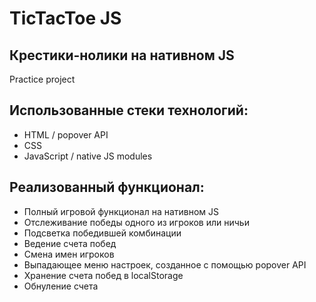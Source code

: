 # TicTacToe JS
## Крестики-нолики на нативном JS
Practice project

## Использованные стеки технологий:

- HTML / popover API
- CSS
- JavaScript / native JS modules

## Реализованный функционал:

- Полный игровой функционал на нативном JS
- Отслеживание победы одного из игроков или ничьи
- Подсветка победившей комбинации
- Ведение счета побед
- Смена имен игроков
- Выпадающее меню настроек, созданное с помощью popover API
- Хранение счета побед в localStorage
- Обнуление счета
